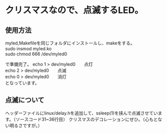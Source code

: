 # クリスマスなので、点滅するLED。

## 使用方法

myled,Makefileを同じフォルダにインストールし、makeをする。  
sudo insmod myled.ko  
sudo chmod 666 /dev/myled0  

で準備完了。
echo 1 > dev/myled0　　点灯  
echo 2 > dev/myled0　　点滅  
echo 0 > dev/myled0　　消灯  
となっています。

## 点滅について

ヘッダーファイルにlinux/delay.hを追加して、ssleep(1)を挟んで点滅させています。（ソースコード31~36行目）
クリスマスのデコレーションにぜひ。（心もとない明るさですが。）
